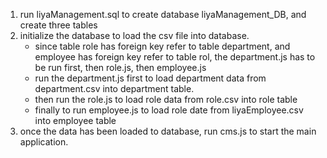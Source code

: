 1. run liyaManagement.sql to create database liyaManagement_DB, and create three tables
2. initialize the database to load the csv file into database.
    *  since table role has foreign key refer to table department, and employee has foreign key refer to table rol, the department.js has to be run first, then role.js, then employee.js 
    *  run the department.js first to load department data from department.csv into department table.
    *  then run the role.js to load role data from role.csv into role table
    *  finally to run employee.js to load role date from liyaEmployee.csv into employee table
3. once the data has been loaded to database, run cms.js to start the main application.